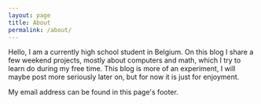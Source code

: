 ```yaml
---
layout: page
title: About
permalink: /about/
---
```


Hello, I am a currently high school student in Belgium. On this blog I share a few weekend projects, mostly about computers and math, which I try to learn do during my free time. This blog is more of an experiment, I will maybe post more seriously later on, but for now it is just for enjoyment.

My email address can be found in this page's footer.
